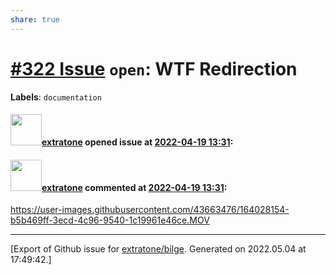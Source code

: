 ```yaml
---
share: true
---
```

# [\#322 Issue](https://github.com/extratone/bilge/issues/322) `open`: WTF Redirection
**Labels**: `documentation`


#### <img src="https://avatars.githubusercontent.com/u/43663476?u=5047287ff0b8c3ce7f7e5858d204c9b3e57d8e44&v=4" width="50">[extratone](https://github.com/extratone) opened issue at [2022-04-19 13:31](https://github.com/extratone/bilge/issues/322):



#### <img src="https://avatars.githubusercontent.com/u/43663476?u=5047287ff0b8c3ce7f7e5858d204c9b3e57d8e44&v=4" width="50">[extratone](https://github.com/extratone) commented at [2022-04-19 13:31](https://github.com/extratone/bilge/issues/322#issuecomment-1102729549):

https://user-images.githubusercontent.com/43663476/164028154-b5b469ff-3ecd-4c96-9540-1c19961e46ce.MOV


-------------------------------------------------------------------------------



[Export of Github issue for [extratone/bilge](https://github.com/extratone/bilge). Generated on 2022.05.04 at 17:49:42.]
